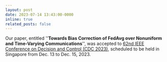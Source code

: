 ```yaml
---
layout: post
date: 2023-07-14 13:43:00-0000
inline: true
related_posts: false
---
```


Our paper, entitled ''**Towards Bias Correction of FedAvg over Nonuniform and Time-Varying Communications**'', was accepted to <a href="https://cdc2023.ieeecss.org"> 62nd IEEE Conference on Decision and Control (CDC 2023)</a>, scheduled to be held in Singapore from Dec. 13 to Dec. 15, 2023.
